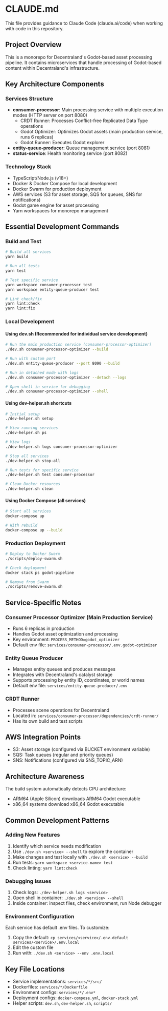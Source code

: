 # CLAUDE.md

This file provides guidance to Claude Code (claude.ai/code) when working with code in this repository.

## Project Overview

This is a monorepo for Decentraland's Godot-based asset processing pipeline. It contains microservices that handle processing of Godot-based content within Decentraland's infrastructure.

## Key Architecture Components

### Services Structure
- **consumer-processor**: Main processing service with multiple execution modes (HTTP server on port 8080)
  - CRDT Runner: Processes Conflict-free Replicated Data Type operations
  - Godot Optimizer: Optimizes Godot assets (main production service, runs 6 replicas)
  - Godot Runner: Executes Godot explorer
- **entity-queue-producer**: Queue management service (port 8081)
- **status-service**: Health monitoring service (port 8082)

### Technology Stack
- TypeScript/Node.js (v18+)
- Docker & Docker Compose for local development
- Docker Swarm for production deployment
- AWS services (S3 for asset storage, SQS for queues, SNS for notifications)
- Godot game engine for asset processing
- Yarn workspaces for monorepo management

## Essential Development Commands

### Build and Test
```bash
# Build all services
yarn build

# Run all tests
yarn test

# Test specific service
yarn workspace consumer-processor test
yarn workspace entity-queue-producer test

# Lint check/fix
yarn lint:check
yarn lint:fix
```

### Local Development

#### Using dev.sh (Recommended for individual service development)
```bash
# Run the main production service (consumer-processor-optimizer)
./dev.sh consumer-processor-optimizer --build

# Run with custom port
./dev.sh entity-queue-producer --port 8090 --build

# Run in detached mode with logs
./dev.sh consumer-processor-optimizer --detach --logs

# Open shell in service for debugging
./dev.sh consumer-processor-optimizer --shell
```

#### Using dev-helper.sh shortcuts
```bash
# Initial setup
./dev-helper.sh setup

# View running services
./dev-helper.sh ps

# View logs
./dev-helper.sh logs consumer-processor-optimizer

# Stop all services
./dev-helper.sh stop-all

# Run tests for specific service
./dev-helper.sh test consumer-processor

# Clean Docker resources
./dev-helper.sh clean
```

#### Using Docker Compose (all services)
```bash
# Start all services
docker-compose up

# With rebuild
docker-compose up --build
```

### Production Deployment
```bash
# Deploy to Docker Swarm
./scripts/deploy-swarm.sh

# Check deployment
docker stack ps godot-pipeline

# Remove from Swarm
./scripts/remove-swarm.sh
```

## Service-Specific Notes

### Consumer Processor Optimizer (Main Production Service)
- Runs 6 replicas in production
- Handles Godot asset optimization and processing
- Key environment: `PROCESS_METHOD=godot_optimizer`
- Default env file: `services/consumer-processor/.env.godot-optimizer`

### Entity Queue Producer
- Manages entity queues and produces messages
- Integrates with Decentraland's catalyst storage
- Supports processing by entity ID, coordinates, or world names
- Default env file: `services/entity-queue-producer/.env`

### CRDT Runner
- Processes scene operations for Decentraland
- Located in: `services/consumer-processor/dependencies/crdt-runner/`
- Has its own build and test scripts

## AWS Integration Points
- S3: Asset storage (configured via BUCKET environment variable)
- SQS: Task queues (regular and priority queues)
- SNS: Notifications (configured via SNS_TOPIC_ARN)

## Architecture Awareness
The build system automatically detects CPU architecture:
- ARM64 (Apple Silicon) downloads ARM64 Godot executable
- x86_64 systems download x86_64 Godot executable

## Common Development Patterns

### Adding New Features
1. Identify which service needs modification
2. Use `./dev.sh <service> --shell` to explore the container
3. Make changes and test locally with `./dev.sh <service> --build`
4. Run tests: `yarn workspace <service-name> test`
5. Check linting: `yarn lint:check`

### Debugging Issues
1. Check logs: `./dev-helper.sh logs <service>`
2. Open shell in container: `./dev.sh <service> --shell`
3. Inside container: inspect files, check environment, run Node debugger

### Environment Configuration
Each service has default .env files. To customize:
1. Copy the default: `cp services/<service>/.env.default services/<service>/.env.local`
2. Edit the custom file
3. Run with: `./dev.sh <service> --env .env.local`

## Key File Locations
- Service implementations: `services/*/src/`
- Dockerfiles: `services/*/Dockerfile`
- Environment configs: `services/*/.env*`
- Deployment configs: `docker-compose.yml`, `docker-stack.yml`
- Helper scripts: `dev.sh`, `dev-helper.sh`, `scripts/`
